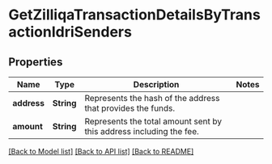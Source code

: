 # GetZilliqaTransactionDetailsByTransactionIdriSenders

## Properties

Name | Type | Description | Notes
------------ | ------------- | ------------- | -------------
**address** | **String** | Represents the hash of the address that provides the funds. | 
**amount** | **String** | Represents the total amount sent by this address including the fee. | 

[[Back to Model list]](../README.md#documentation-for-models) [[Back to API list]](../README.md#documentation-for-api-endpoints) [[Back to README]](../README.md)


